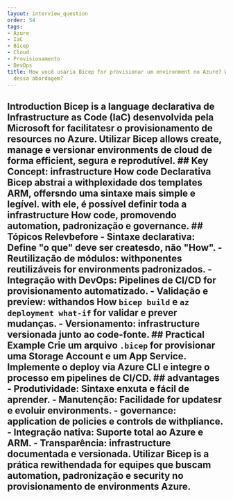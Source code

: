 ```yaml
---
layout: interview_question
order: 54
tags:
- Azure
- IaC
- Bicep
- Cloud
- Provisionamento
- DevOps
title: How você usaria Bicep for provisionar um environment no Azure? Which as advantages
  dessa abordagem?
---
```


## Introduction Bicep is a language declarativa de Infrastructure as Code (IaC) desenvolvida pela Microsoft for facilitatesr o provisionamento de resources no Azure. Utilizar Bicep allows create, manage e versionar environments de cloud de forma efficient, segura e reprodutível. ## Key Concept: infrastructure How code Declarativa Bicep abstrai a withplexidade dos templates ARM, offersndo uma sintaxe mais simple e legível. with ele, é possível definir toda a infrastructure How code, promovendo automation, padronização e governance. ## Tópicos Relevbefore - **Sintaxe declarativa**: Define "o que" deve ser createsdo, não "How". - **Reutilização de módulos**: withponentes reutilizáveis for environments padronizados. - **Integração with DevOps**: Pipelines de CI/CD for provisionamento automatizado. - **Validação e preview**: withandos How `bicep build` e `az deployment what-if` for validar e prever mudanças. - **Versionamento**: infrastructure versionada junto ao code-fonte. ## Practical Example Crie um arquivo `.bicep` for provisionar uma Storage Account e um App Service. Implemente o deploy via Azure CLI e integre o processo em pipelines de CI/CD. ## advantages - **Produtividade**: Sintaxe enxuta e fácil de aprender. - **Manutenção**: Facilidade for updatesr e evoluir environments. - **governance**: application de policies e controls de withpliance. - **Integração nativa**: Suporte total ao Azure e ARM. - **Transparência**: infrastructure documentada e versionada. Utilizar Bicep is a prática rewithendada for equipes que buscam automation, padronização e security no provisionamento de environments Azure.